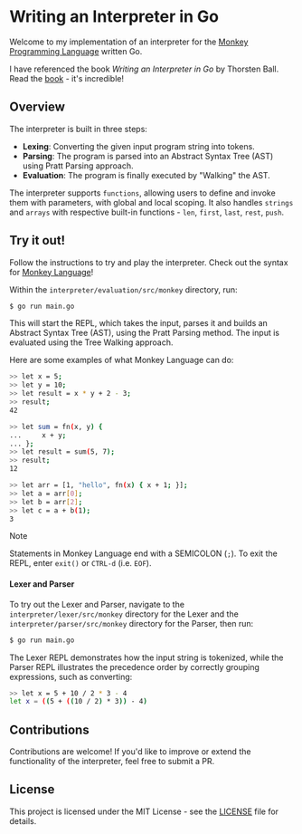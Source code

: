 # Writing an Interpreter in Go

Welcome to my implementation of an interpreter for the [Monkey Programming Language](https://monkeylang.org/) written Go.

I have referenced the book *Writing an Interpreter in Go* by Thorsten Ball. Read the [book](https://interpreterbook.com/) - it's incredible!

## Overview

The interpreter is built in three steps:  

- **Lexing**: Converting the given input program string into tokens. 
- **Parsing**: The program is parsed into an Abstract Syntax Tree (AST) using Pratt Parsing approach.
- **Evaluation**: The program is finally executed by "Walking" the AST.

The interpreter supports `functions`, allowing users to define and invoke them with parameters, with global and local scoping. It also handles `strings` and `arrays` with respective built-in functions - `len`, `first`, `last`, `rest`, `push`.

## Try it out! 

Follow the instructions to try and play the interpreter. Check out the syntax for [Monkey Language](https://monkeylang.org/)!

Within the `interpreter/evaluation/src/monkey` directory, run:

```bash
$ go run main.go
```

This will start the REPL, which takes the input, parses it and builds an Abstract Syntax Tree (AST), using the Pratt Parsing method. The input is evaluated using the Tree Walking approach.

Here are some examples of what Monkey Language can do: 

```bash
>> let x = 5;
>> let y = 10;
>> let result = x * y + 2 - 3;
>> result;
42
```

```bash
>> let sum = fn(x, y) {
...     x + y;
... };
>> let result = sum(5, 7);
>> result;
12
```

```bash
>> let arr = [1, "hello", fn(x) { x + 1; }];
>> let a = arr[0];
>> let b = arr[2];
>> let c = a + b(1);
3
```

> [!NOTE]  
> Statements in Monkey Language end with a SEMICOLON (`;`). To exit the REPL, enter `exit()` or `CTRL-d` (i.e. `EOF`).

#### Lexer and Parser

To try out the Lexer and Parser, navigate to the `interpreter/lexer/src/monkey` directory for the Lexer and the `interpreter/parser/src/monkey` directory for the Parser, then run:

```bash
$ go run main.go
```
The Lexer REPL demonstrates how the input string is tokenized, while the Parser REPL illustrates the precedence order by correctly grouping expressions, such as converting:

```bash
>> let x = 5 + 10 / 2 * 3 - 4
let x = ((5 + ((10 / 2) * 3)) - 4)
```

## Contributions

Contributions are welcome! If you'd like to improve or extend the functionality of the interpreter, feel free to submit a PR.

## License

This project is licensed under the MIT License - see the [LICENSE](LICENSE) file for details.
